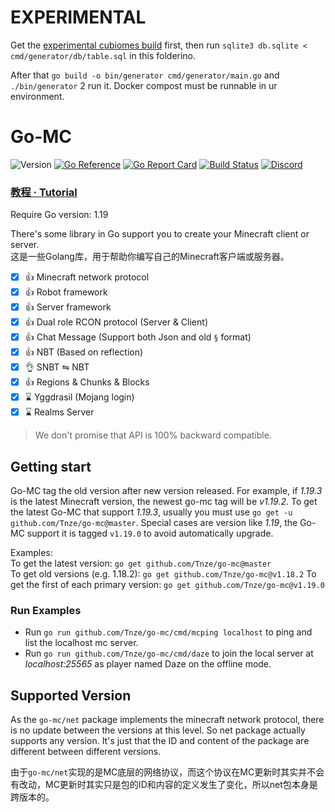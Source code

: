 # EXPERIMENTAL

Get the [experimental cubiomes build](https://github.com/Sife-ops/cubiomes/tree/experimental) first, then run `sqlite3 db.sqlite < cmd/generator/db/table.sql` in this folderino. 

After that `go build -o bin/generator cmd/generator/main.go` and `./bin/generator` 2 run it. Docker compost must be runnable in ur environment.

# Go-MC

![Version](https://img.shields.io/badge/Minecraft-1.19.3-blue.svg)
[![Go Reference](https://pkg.go.dev/badge/github.com/Tnze/go-mc.svg)](https://pkg.go.dev/github.com/Tnze/go-mc)
[![Go Report Card](https://goreportcard.com/badge/github.com/Tnze/go-mc)](https://goreportcard.com/report/github.com/Tnze/go-mc)
[![Build Status](https://travis-ci.org/Tnze/go-mc.svg?branch=master)](https://travis-ci.org/Tnze/go-mc)
[![Discord](https://img.shields.io/discord/915805561138860063?label=Discord)](https://discord.gg/A4qh8BT8Ue)

### [教程 · Tutorial](https://go-mc.github.io/tutorial/)

Require Go version: 1.19

There's some library in Go support you to create your Minecraft client or server.  
这是一些Golang库，用于帮助你编写自己的Minecraft客户端或服务器。

- [x] 👍 Minecraft network protocol
- [x] 👍 Robot framework
- [x] 👍 Server framework
- [x] 👍 Dual role RCON protocol (Server & Client)
- [x] 👍 Chat Message (Support both Json and old `§` format)
- [x] 👍 NBT (Based on reflection)
- [x] 👌 SNBT ⇋ NBT
- [x] 👍 Regions & Chunks & Blocks
- [x] ⌛ Yggdrasil (Mojang login)
- [x] ⌛ Realms Server

> We don't promise that API is 100% backward compatible.

## Getting start 

Go-MC tag the old version after new version released. For example, 
if *1.19.3* is the latest Minecraft version, the newest go-mc tag will be *v1.19.2*.
To get the latest Go-MC that support *1.19.3*, usually you must use `go get -u github.com/Tnze/go-mc@master`.
Special cases are version like *1.19*, the Go-MC support it is tagged `v1.19.0` to avoid automatically upgrade. 

Examples:  
To get the latest version: `go get github.com/Tnze/go-mc@master`  
To get old versions (e.g. 1.18.2): `go get github.com/Tnze/go-mc@v1.18.2`
To get the first of each primary version: `go get github.com/Tnze/go-mc@v1.19.0`

### Run Examples

- Run `go run github.com/Tnze/go-mc/cmd/mcping localhost` to ping and list the localhost mc server.
- Run `go run github.com/Tnze/go-mc/cmd/daze` to join the local server at *localhost:25565* as player named Daze on the offline mode.

## Supported Version

As the `go-mc/net` package implements the minecraft network protocol, there is no update between the versions at this
level. So net package actually supports any version. It's just that the ID and content of the package are different
between different versions.

由于`go-mc/net`实现的是MC底层的网络协议，而这个协议在MC更新时其实并不会有改动，MC更新时其实只是包的ID和内容的定义发生了变化，所以net包本身是跨版本的。
